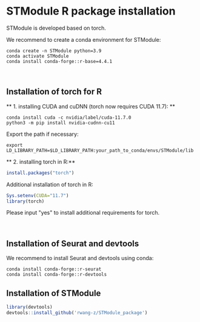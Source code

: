 # STModule R package installation

STModule is developed based on torch.

We recommend to create a conda environment for STModule:

```
conda create -n STModule python=3.9
conda activate STModule
conda install conda-forge::r-base=4.4.1
```

&nbsp;

## Installation of torch for R

** 1. installing CUDA and cuDNN (torch now requires CUDA 11.7): **

```
conda install cuda -c nvidia/label/cuda-11.7.0
python3 -m pip install nvidia-cudnn-cu11
```

Export the path if necessary:

```
export LD_LIBRARY_PATH=$LD_LIBRARY_PATH:your_path_to_conda/envs/STModule/lib
```

** 2. installing torch in R:**

```r
install.packages("torch")
```

Additional installation of torch in R:

```r
Sys.setenv(CUDA="11.7")
library(torch)
```

Please input "yes" to install additional requirements for torch.

&nbsp;


## Installation of Seurat and devtools

We recommend to install Seurat and devtools using conda:

```
conda install conda-forge::r-seurat
conda install conda-forge::r-devtools
```

## Installation of STModule

```r
library(devtools)
devtools::install_github('rwang-z/STModule_package')
```
